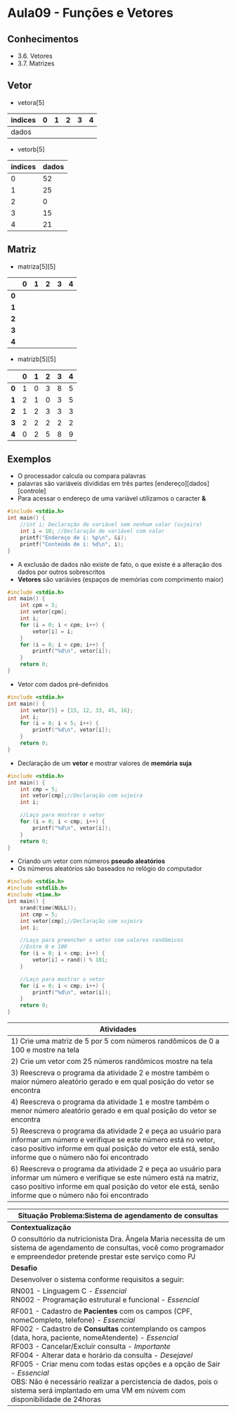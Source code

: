 # Aula09 - Funções e Vetores

## Conhecimentos
- 3.6. Vetores
- 3.7. Matrizes

## Vetor
- vetora[5]

|indices|0|1|2|3|4|
|-|-|-|-|-|-|
|dados|||||

- vetorb[5]

|indices|dados|
|-|-|
|0|52|
|1|25|
|2|0|
|3|15|
|4|21|

## Matriz
- matriza[5][5]

||0|1|2|3|4|
|-|-|-|-|-|-|
|**0**||||||
|**1**||||||
|**2**||||||
|**3**||||||
|**4**||||||

- matrizb[5][5]

||0|1|2|3|4|
|-|-|-|-|-|-|
|**0**|1|0|3|8|5|
|**1**|2|1|0|3|5|
|**2**|1|2|3|3|3|
|**3**|2|2|2|2|2|
|**4**|0|2|5|8|9|


## Exemplos
- O processador calcula ou compara palavras
- palavras são variáveis divididas em três partes [endereço][dados][controle]
- Para acessar o endereço de uma variável utilizamos o caracter **&**
```c
#include <stdio.h>
int main() {
    //int i; Declaração de variável sem nenhum valor (sujeira)
    int i = 10; //Declaração de variável com valor
    printf("Endereço de i: %p\n", &i);
    printf("Conteúdo de i: %d\n", i);
}
```
- A exclusão de dados não existe de fato, o que existe é a alteração dos dados por outros sobrescritos
- **Vetores** são variávies (espaços de memórias com comprimento maior)
```c
#include <stdio.h>
int main() {
    int cpm = 5;
    int vetor[cpm];
    int i;
    for (i = 0; i < cpm; i++) {
        vetor[i] = i;
    }
    for (i = 0; i < cpm; i++) {
        printf("%d\n", vetor[i]);
    }
    return 0;
}
```
- Vetor com dados pré-definidos
```c
#include <stdio.h>
int main() {
    int vetor[5] = {15, 12, 33, 45, 16};
    int i;
    for (i = 0; i < 5; i++) {
        printf("%d\n", vetor[i]);
    }
    return 0;
}
```
- Declaração de um **vetor** e mostrar valores de **memória** **suja**
```c
#include <stdio.h>
int main() {
    int cmp = 5;
    int vetor[cmp];//Declaração com sujeira
    int i;

    //Laço para mostrar o vetor
    for (i = 0; i < cmp; i++) {
        printf("%d\n", vetor[i]);
    }
    return 0;
}
```
- Criando um vetor com números **pseudo aleatórios**
- Os números aleatórios são baseados no relógio do computador
```c
#include <stdio.h>
#include <stdlib.h>
#include <time.h>
int main() {
    srand(time(NULL));
    int cmp = 5;
    int vetor[cmp];//Declaração com sujeira
    int i;

    //Laço para preencher o vetor com valores randômicos
    //Entre 0 e 100
    for (i = 0; i < cmp; i++) {
        vetor[i] = rand() % 101;
    }

    //Laço para mostrar o vetor
    for (i = 0; i < cmp; i++) {
        printf("%d\n", vetor[i]);
    }
    return 0;
}
```
|Atividades|
|-|
|1) Crie uma matriz de 5 por 5 com números randômicos de 0 a 100 e mostre na tela|
|2) Crie um vetor com 25 números randômicos mostre na tela|
|3) Reescreva o programa da atividade 2 e mostre também o maior número aleatório gerado e em qual posição do vetor se encontra|
|4) Reescreva o programa da atividade 1 e mostre também o menor número aleatório gerado e em qual posição do vetor se encontra|
|5) Reescreva o programa da atividade 2 e peça ao usuário para informar um número e verifique se este número está no vetor, caso positivo informe em qual posição do vetor ele está, senão informe que o número não foi encontrado|
|6) Reescreva o programa da atividade 2 e peça ao usuário para informar um número e verifique se este número está na matriz, caso positivo informe em qual posição do vetor ele está, senão informe que o número não foi encontrado|

|Situação Problema:Sistema de agendamento de consultas|
|-|
|**Contextualização**|
|O consultório da nutricionista Dra. Ângela Maria necessita de um sistema de agendamento de consultas, você como programador e empreendedor pretende prestar este serviço como PJ|
|**Desafio**|
|Desenvolver o sistema conforme requisitos a seguir:|
|RN001 - Linguagem C - _Essencial_<br>RN002 - Programação estrutural e funcional - _Essencial_|
|RF001 - Cadastro de **Pacientes** com os campos (CPF, nomeCompleto, telefone) - _Essencial_<br>RF002 - Cadastro de **Consultas** contemplando os campos (data, hora, paciente, nomeAtendente) - _Essencial_<br> RF003 - Cancelar/Excluir consulta - _Importante_ <br> RF004 - Alterar data e horário da consulta - _Desejavel_ <br> RF005 - Criar menu com todas estas opções e a opção de Sair - _Essencial_ <br>OBS: Não é necessário realizar a percistencia de dados, pois o sistema será implantado em uma VM em núvem com disponibilidade de 24horas|